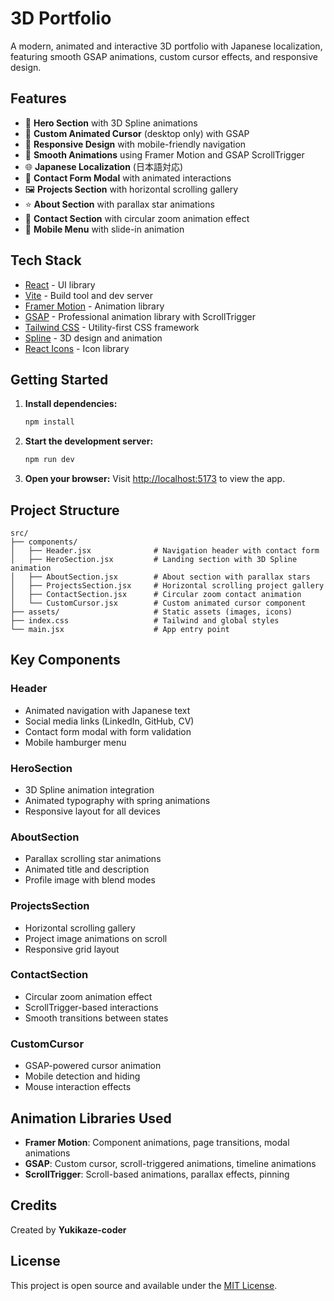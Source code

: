 # 3D Portfolio

A modern, animated and interactive 3D portfolio with Japanese localization, featuring smooth GSAP animations, custom cursor effects, and responsive design.

## Features

- 🌟 **Hero Section** with 3D Spline animations
- 🎯 **Custom Animated Cursor** (desktop only) with GSAP
- 📱 **Responsive Design** with mobile-friendly navigation
- 🎨 **Smooth Animations** using Framer Motion and GSAP ScrollTrigger
- 🌐 **Japanese Localization** (日本語対応)
- 📧 **Contact Form Modal** with animated interactions
- 🖼️ **Projects Section** with horizontal scrolling gallery
- ⭐ **About Section** with parallax star animations
- 🎪 **Contact Section** with circular zoom animation effect
- 📱 **Mobile Menu** with slide-in animation

## Tech Stack

- [React](https://react.dev/) - UI library
- [Vite](https://vitejs.dev/) - Build tool and dev server
- [Framer Motion](https://www.framer.com/motion/) - Animation library
- [GSAP](https://gsap.com/) - Professional animation library with ScrollTrigger
- [Tailwind CSS](https://tailwindcss.com/) - Utility-first CSS framework
- [Spline](https://spline.design/) - 3D design and animation
- [React Icons](https://react-icons.github.io/react-icons/) - Icon library

## Getting Started

1. **Install dependencies:**
   ```bash
   npm install
   ```

2. **Start the development server:**
   ```bash
   npm run dev
   ```

3. **Open your browser:**
   Visit [http://localhost:5173](http://localhost:5173) to view the app.

## Project Structure

```
src/
├── components/
│   ├── Header.jsx              # Navigation header with contact form
│   ├── HeroSection.jsx         # Landing section with 3D Spline animation
│   ├── AboutSection.jsx        # About section with parallax stars
│   ├── ProjectsSection.jsx     # Horizontal scrolling project gallery
│   ├── ContactSection.jsx      # Circular zoom contact animation
│   └── CustomCursor.jsx        # Custom animated cursor component
├── assets/                     # Static assets (images, icons)
├── index.css                   # Tailwind and global styles
└── main.jsx                    # App entry point
```

## Key Components

### Header
- Animated navigation with Japanese text
- Social media links (LinkedIn, GitHub, CV)
- Contact form modal with form validation
- Mobile hamburger menu

### HeroSection
- 3D Spline animation integration
- Animated typography with spring animations
- Responsive layout for all devices

### AboutSection
- Parallax scrolling star animations
- Animated title and description
- Profile image with blend modes

### ProjectsSection
- Horizontal scrolling gallery
- Project image animations on scroll
- Responsive grid layout

### ContactSection
- Circular zoom animation effect
- ScrollTrigger-based interactions
- Smooth transitions between states

### CustomCursor
- GSAP-powered cursor animation
- Mobile detection and hiding
- Mouse interaction effects

## Animation Libraries Used

- **Framer Motion**: Component animations, page transitions, modal animations
- **GSAP**: Custom cursor, scroll-triggered animations, timeline animations
- **ScrollTrigger**: Scroll-based animations, parallax effects, pinning

## Credits

Created by **Yukikaze-coder**

## License

This project is open source and available under the [MIT License](LICENSE).




